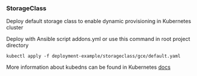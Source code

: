 ### StorageClass
Deploy default storage class to enable dynamic provisioning in Kubernetes cluster

Deploy with Ansible script addons.yml or use this command in root project directory

```
kubectl apply -f deployment-example/storageclass/gce/default.yaml
```

More information about kubedns can be found in Kubernetes [docs](https://kubernetes.io/docs/concepts/storage/persistent-volumes/)
